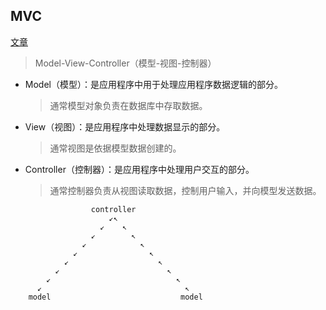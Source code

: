 ## MVC

[文章](https://www.jianshu.com/p/b0aab1ffad93)

> Model-View-Controller（模型-视图-控制器）

- Model（模型）：是应用程序中用于处理应用程序数据逻辑的部分。
  > 通常模型对象负责在数据库中存取数据。
- View（视图）：是应用程序中处理数据显示的部分。
  > 通常视图是依据模型数据创建的。
- Controller（控制器）：是应用程序中处理用户交互的部分。
  > 通常控制器负责从视图读取数据，控制用户输入，并向模型发送数据。

```
                  controller
                      ↙↖
                    ↙    ↖
                  ↙        ↖
                ↙            ↖
              ↙                ↖
            ↙                    ↖
          ↙                        ↖
        ↙                            ↖
      ↙                                ↖
    model                             model
```

